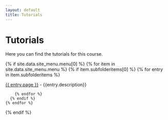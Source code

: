 ```yaml
---
layout: default
title: Tutorials
---
```

# Tutorials 

Here you can find the tutorials for this course. 

{% if site.data.site_menu.menu[0] %}
  {% for item in site.data.site_menu.menu %}
      {% if item.subfolderitems[0] %}
        {% for entry in item.subfolderitems %}
              
[{{ entry.page }}]({{site.baseurl}}{{entry.url}}) - {{entry.description}}
             
        {% endfor %}
      {% endif %}
    {% endfor %}
{% endif %}


